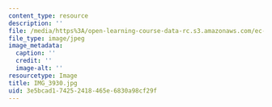 ```yaml
---
content_type: resource
description: ''
file: /media/https%3A/open-learning-course-data-rc.s3.amazonaws.com/ec-721-wheelchair-design-in-developing-countries-spring-2009/3e5bcad174252418465e6830a98cf29f_IMG_3930.jpg
file_type: image/jpeg
image_metadata:
  caption: ''
  credit: ''
  image-alt: ''
resourcetype: Image
title: IMG_3930.jpg
uid: 3e5bcad1-7425-2418-465e-6830a98cf29f
---
```

